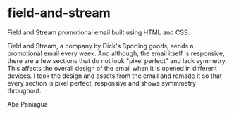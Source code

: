 # field-and-stream
Field and Stream promotional email built using HTML and CSS.

Field and Stream, a company by Dick's Sporting goods, sends a promotional email every week. And although, the email itself is responsive, there are a few sections that do not look "pixel perfect" and lack symmetry. This affects the overall design of the email when it is opened in different devices. I took the design and assets from the email and remade it so that every section is pixel perfect, responsive and shows symmmetry throughout.


Abe Paniagua
